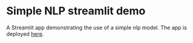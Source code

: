 # Simple NLP streamlit demo

A Streamlit app demonstrating the use of a simple nlp model. The app is deployed [here](https://streamlit-nlp-app.onrender.com/).
